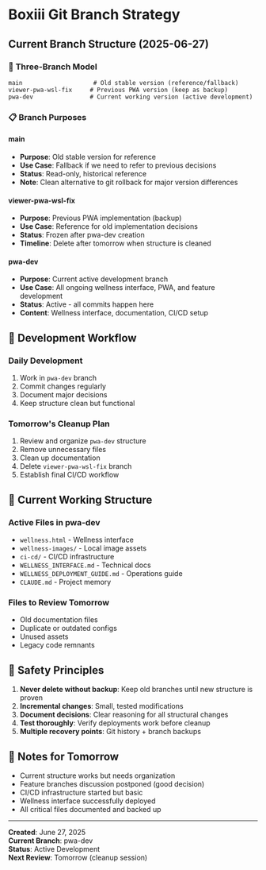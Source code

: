 # Boxiii Git Branch Strategy

## Current Branch Structure (2025-06-27)

### 🌳 **Three-Branch Model**

```
main                    # Old stable version (reference/fallback)
viewer-pwa-wsl-fix     # Previous PWA version (keep as backup)
pwa-dev                # Current working version (active development)
```

### 📋 **Branch Purposes**

#### **main**
- **Purpose**: Old stable version for reference
- **Use Case**: Fallback if we need to refer to previous decisions
- **Status**: Read-only, historical reference
- **Note**: Clean alternative to git rollback for major version differences

#### **viewer-pwa-wsl-fix** 
- **Purpose**: Previous PWA implementation (backup)
- **Use Case**: Reference for old implementation decisions
- **Status**: Frozen after pwa-dev creation
- **Timeline**: Delete after tomorrow when structure is cleaned

#### **pwa-dev**
- **Purpose**: Current active development branch
- **Use Case**: All ongoing wellness interface, PWA, and feature development
- **Status**: Active - all commits happen here
- **Content**: Wellness interface, documentation, CI/CD setup

## 🚀 **Development Workflow**

### **Daily Development**
1. Work in `pwa-dev` branch
2. Commit changes regularly
3. Document major decisions
4. Keep structure clean but functional

### **Tomorrow's Cleanup Plan**
1. Review and organize `pwa-dev` structure
2. Remove unnecessary files
3. Clean up documentation
4. Delete `viewer-pwa-wsl-fix` branch
5. Establish final CI/CD workflow

## 📁 **Current Working Structure**

### **Active Files in pwa-dev**
- `wellness.html` - Wellness interface
- `wellness-images/` - Local image assets
- `ci-cd/` - CI/CD infrastructure
- `WELLNESS_INTERFACE.md` - Technical docs
- `WELLNESS_DEPLOYMENT_GUIDE.md` - Operations guide
- `CLAUDE.md` - Project memory

### **Files to Review Tomorrow**
- Old documentation files
- Duplicate or outdated configs
- Unused assets
- Legacy code remnants

## 🎯 **Safety Principles**

1. **Never delete without backup**: Keep old branches until new structure is proven
2. **Incremental changes**: Small, tested modifications
3. **Document decisions**: Clear reasoning for all structural changes
4. **Test thoroughly**: Verify deployments work before cleanup
5. **Multiple recovery points**: Git history + branch backups

## 📝 **Notes for Tomorrow**

- Current structure works but needs organization
- Feature branches discussion postponed (good decision)
- CI/CD infrastructure started but basic
- Wellness interface successfully deployed
- All critical files documented and backed up

---

**Created**: June 27, 2025  
**Current Branch**: pwa-dev  
**Status**: Active Development  
**Next Review**: Tomorrow (cleanup session)